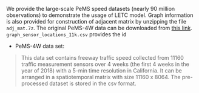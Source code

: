 We provide the large-scale PeMS speed datasets (nearly 90 million observations) to demonstrate the usage of LETC model. Graph information is also provided for construction of adjacent matrix by unzipping the file `adj_mat.7z`. The original PeMS-4W data can be downloaded from [this link](https://zenodo.org/record/3939793). `graph_sensor_locations_11k.csv` provides the id 

- PeMS-4W data set:
> This data set contains freeway traffic speed collected from 11160 traffic measurement sensors over 4 weeks (the first 4 weeks in the year of 2018) with a 5-min time resolution in California. It can be arranged in a spatiotemporal matrix with size 11160 x 8064. The pre-processed dataset is stored in the csv format.

